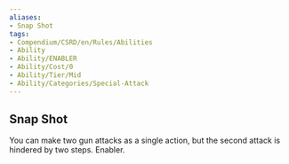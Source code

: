 ```yaml
---
aliases:
- Snap Shot
tags:
- Compendium/CSRD/en/Rules/Abilities
- Ability
- Ability/ENABLER
- Ability/Cost/0
- Ability/Tier/Mid
- Ability/Categories/Special-Attack
---
```


  
## Snap Shot  
You can make two gun attacks as a single action, but the second attack is hindered by two steps. Enabler.
